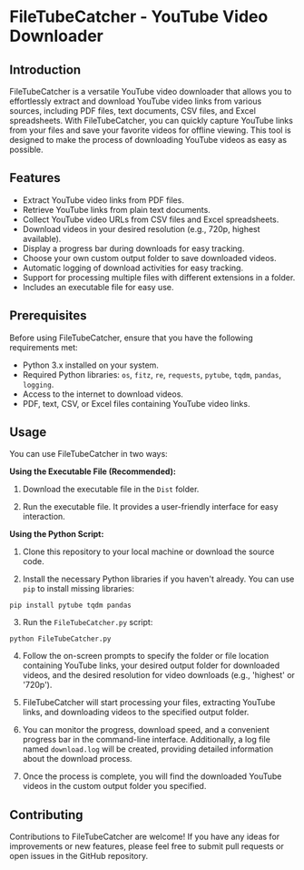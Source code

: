 # FileTubeCatcher - YouTube Video Downloader

## Introduction

FileTubeCatcher is a versatile YouTube video downloader that allows you to effortlessly extract and download YouTube video links from various sources, including PDF files, text documents, CSV files, and Excel spreadsheets. With FileTubeCatcher, you can quickly capture YouTube links from your files and save your favorite videos for offline viewing. This tool is designed to make the process of downloading YouTube videos as easy as possible.

## Features

- Extract YouTube video links from PDF files.
- Retrieve YouTube links from plain text documents.
- Collect YouTube video URLs from CSV files and Excel spreadsheets.
- Download videos in your desired resolution (e.g., 720p, highest available).
- Display a progress bar during downloads for easy tracking.
- Choose your own custom output folder to save downloaded videos.
- Automatic logging of download activities for easy tracking.
- Support for processing multiple files with different extensions in a folder.
- Includes an executable file for easy use.

## Prerequisites

Before using FileTubeCatcher, ensure that you have the following requirements met:

- Python 3.x installed on your system.
- Required Python libraries: `os`, `fitz`, `re`, `requests`, `pytube`, `tqdm`, `pandas`, `logging`.
- Access to the internet to download videos.
- PDF, text, CSV, or Excel files containing YouTube video links.

## Usage

You can use FileTubeCatcher in two ways:

**Using the Executable File (Recommended):**

1. Download the executable file in the `Dist` folder.

2. Run the executable file. It provides a user-friendly interface for easy interaction.

**Using the Python Script:**

1. Clone this repository to your local machine or download the source code.

2. Install the necessary Python libraries if you haven't already. You can use `pip` to install missing libraries:

```
pip install pytube tqdm pandas
```

3. Run the `FileTubeCatcher.py` script:

```
python FileTubeCatcher.py
```

4. Follow the on-screen prompts to specify the folder or file location containing YouTube links, your desired output folder for downloaded videos, and the desired resolution for video downloads (e.g., 'highest' or '720p').

5. FileTubeCatcher will start processing your files, extracting YouTube links, and downloading videos to the specified output folder.

6. You can monitor the progress, download speed, and a convenient progress bar in the command-line interface. Additionally, a log file named `download.log` will be created, providing detailed information about the download process.

7. Once the process is complete, you will find the downloaded YouTube videos in the custom output folder you specified.

## Contributing

Contributions to FileTubeCatcher are welcome! If you have any ideas for improvements or new features, please feel free to submit pull requests or open issues in the GitHub repository.
